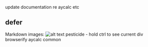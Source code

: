 
update documentation re aycalc etc

## defer

Markdown images: ![alt text](http://path/to/img.jpg "Title")
pesticide - hold ctrl to see current div
browserify
aycalc common
